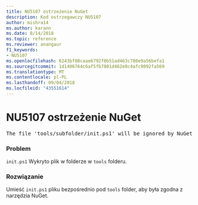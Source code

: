 ```yaml
---
title: NU5107 ostrzeżenie NuGet
description: Kod ostrzegawczy NU5107
author: mishra14
ms.author: karann
ms.date: 8/14/2018
ms.topic: reference
ms.reviewer: anangaur
f1_keywords:
- NU5107
ms.openlocfilehash: 6243bf08caae6792f0b51ad463c708e9a56befa1
ms.sourcegitcommit: 1d1406764c6af5fb7801d462e0c4afc9092fa569
ms.translationtype: MT
ms.contentlocale: pl-PL
ms.lasthandoff: 09/04/2018
ms.locfileid: "43551614"
---
```

# <a name="nuget-warning-nu5107"></a>NU5107 ostrzeżenie NuGet
<pre>The file 'tools/subfolder/init.ps1' will be ignored by NuGet because it is not directly under 'tools' folder. Place the file directly under 'tools' folder.</pre>

### <a name="issue"></a>Problem

`init.ps1` Wykryto plik w folderze w `tools` folderu.


### <a name="solution"></a>Rozwiązanie

Umieść `init.ps1` pliku bezpośrednio pod `tools` folder, aby była zgodna z narzędzia NuGet.

